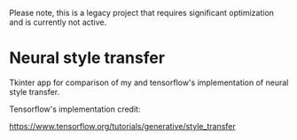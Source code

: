 Please note, this is a legacy project that requires significant optimization and is currently not active.

# Neural style transfer

Tkinter app for comparison of my and tensorflow's implementation of neural style transfer. 

Tensorflow's implementation credit:

https://www.tensorflow.org/tutorials/generative/style_transfer
